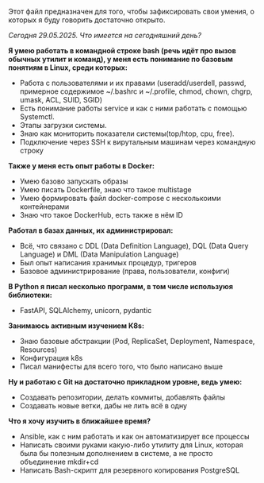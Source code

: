 Этот файл предназначен для того, чтобы зафиксировать свои умения, о которых я буду говорить достаточно открыто. 

_Сегодня 29.05.2025. Что имеется на сегодняшний день?_

**Я умею работать в командной строке bash (речь идёт про вызов обычных утилит и команд), у меня есть понимание по базовым понятиям в Linux, среди которых:**
  - Работа с пользователями и их правами (useradd/userdell, passwd, примерное содержимое ~/.bashrc и ~/.profile, chmod, chown, chgrp, umask, ACL, SUID, SGID)
  - Есть понимание работы service и как с ними работать с помощью Systemctl.
  - Этапы загрузки системы.
  - Знаю как мониторить показатели системы(top/htop, cpu, free).
  - Подключение через SSH к вирутальным машинам через командную строку

**Также у меня есть опыт работы в Docker:**

  - Умею базово запускать образы
  - Умею писать Dockerfile, знаю что такое multistage
  - Умею формировать файл docker-compose с несколькоими контейнерами
  - Знаю что такое DockerHub, есть также в нём ID

**Работал в базах данных, их администрировал:**

  - Всё, что связано с DDL (Data Definition Language), DQL (Data Query Language) и DML (Data Manipulation Language)
  - Был опыт написания хранимых процедур, тригеров
  - Базовое администрирование (права, пользователи, конфиги)

**В Python я писал несколько программ, в том числе используюя библиотеки:**

  - FastAPI, SQLAlchemy, unicorn, pydantic

**Занимаюсь активным изучением K8s:**

  - Знаю базовые абстракции (Pod, ReplicaSet, Deployment, Namespace, Resources)
  - Конфигурация k8s
  - Писал манифесты для всего того, что было написано выше

**Ну и работаю с Git на достаточно прикладном уровне, ведь умею:**

  - Создавать репозитории, делать коммиты, добавлять файлы
  - Создавать новые ветки, дабы не лить всё в одну

**Что я хочу изучить в ближайшее время?**
  - Ansible, как с ним работать и как он автоматизирует все процессы
  - Написать своими руками какую-либо утилиту для Linux, которая была бы полезным дополнением в системе, а не просто объединение mkdir+cd
  - Написать Bash-скрипт для резервного копирования PostgreSQL
  
